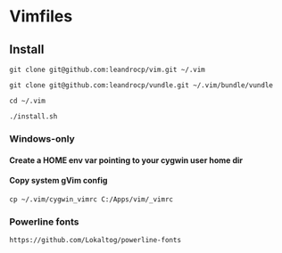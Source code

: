 # Vimfiles

## Install

    git clone git@github.com:leandrocp/vim.git ~/.vim

    git clone git@github.com:leandrocp/vundle.git ~/.vim/bundle/vundle

    cd ~/.vim
    
    ./install.sh

### Windows-only

#### Create a HOME env var pointing to your cygwin user home dir

#### Copy system gVim config

    cp ~/.vim/cygwin_vimrc C:/Apps/vim/_vimrc

### Powerline fonts

    https://github.com/Lokaltog/powerline-fonts
